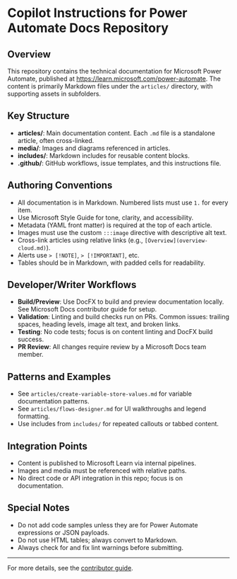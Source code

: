 # Copilot Instructions for Power Automate Docs Repository

## Overview
This repository contains the technical documentation for Microsoft Power Automate, published at https://learn.microsoft.com/power-automate. The content is primarily Markdown files under the `articles/` directory, with supporting assets in subfolders.

## Key Structure
- **articles/**: Main documentation content. Each `.md` file is a standalone article, often cross-linked.
- **media/**: Images and diagrams referenced in articles.
- **includes/**: Markdown includes for reusable content blocks.
- **.github/**: GitHub workflows, issue templates, and this instructions file.

## Authoring Conventions
- All documentation is in Markdown. Numbered lists must use `1.` for every item.
- Use Microsoft Style Guide for tone, clarity, and accessibility.
- Metadata (YAML front matter) is required at the top of each article.
- Images must use the custom `:::image` directive with descriptive alt text.
- Cross-link articles using relative links (e.g., `[Overview](overview-cloud.md)`).
- Alerts use `> [!NOTE]`, `> [!IMPORTANT]`, etc.
- Tables should be in Markdown, with padded cells for readability.

## Developer/Writer Workflows
- **Build/Preview**: Use DocFX to build and preview documentation locally. See Microsoft Docs contributor guide for setup.
- **Validation**: Linting and build checks run on PRs. Common issues: trailing spaces, heading levels, image alt text, and broken links.
- **Testing**: No code tests; focus is on content linting and DocFX build success.
- **PR Review**: All changes require review by a Microsoft Docs team member.

## Patterns and Examples
- See `articles/create-variable-store-values.md` for variable documentation patterns.
- See `articles/flows-designer.md` for UI walkthroughs and legend formatting.
- Use includes from `includes/` for repeated callouts or tabbed content.

## Integration Points
- Content is published to Microsoft Learn via internal pipelines.
- Images and media must be referenced with relative paths.
- No direct code or API integration in this repo; focus is on documentation.

## Special Notes
- Do not add code samples unless they are for Power Automate expressions or JSON payloads.
- Do not use HTML tables; always convert to Markdown.
- Always check for and fix lint warnings before submitting.

---
For more details, see the [contributor guide](https://learn.microsoft.com/contribute).
